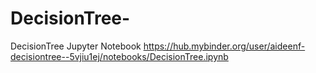# DecisionTree-
DecisionTree Jupyter Notebook
https://hub.mybinder.org/user/aideenf-decisiontree--5vjiu1ej/notebooks/DecisionTree.ipynb
